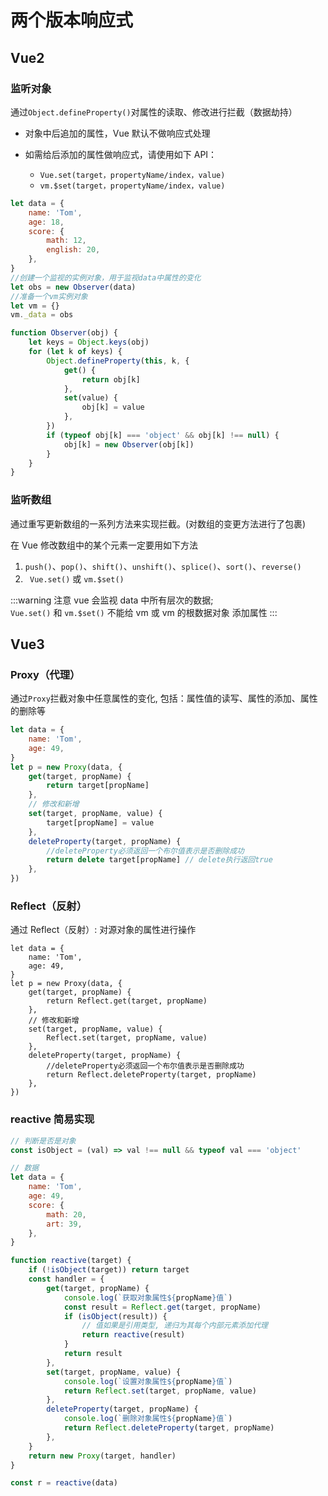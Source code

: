 # 两个版本响应式

## Vue2

### 监听对象

通过`Object.defineProperty()`对属性的读取、修改进行拦截（数据劫持）

-   对象中后追加的属性，Vue 默认不做响应式处理
-   如需给后添加的属性做响应式，请使用如下 API：

    -   `Vue.set(target，propertyName/index，value)`
    -   `vm.$set(target，propertyName/index，value)`

```js
let data = {
	name: 'Tom',
	age: 18,
	score: {
		math: 12,
		english: 20,
	},
}
//创建一个监视的实例对象，用于监视data中属性的变化
let obs = new Observer(data)
//准备一个vm实例对象
let vm = {}
vm._data = obs

function Observer(obj) {
	let keys = Object.keys(obj)
	for (let k of keys) {
		Object.defineProperty(this, k, {
			get() {
				return obj[k]
			},
			set(value) {
				obj[k] = value
			},
		})
		if (typeof obj[k] === 'object' && obj[k] !== null) {
			obj[k] = new Observer(obj[k])
		}
	}
}
```

### 监听数组

通过重写更新数组的一系列方法来实现拦截。(对数组的变更方法进行了包裹)

在 Vue 修改数组中的某个元素一定要用如下方法

1.  `push()`、`pop()`、`shift()`、`unshift()`、`splice()`、`sort()`、`reverse()`
2.  ` Vue.set()` 或 `vm.$set()`

:::warning 注意
vue 会监视 data 中所有层次的数据;  
`Vue.set()` 和 `vm.$set()` 不能给 vm 或 vm 的根数据对象 添加属性
:::

## Vue3

### Proxy（代理）

通过`Proxy`拦截对象中任意属性的变化, 包括：属性值的读写、属性的添加、属性的删除等

```js
let data = {
	name: 'Tom',
	age: 49,
}
let p = new Proxy(data, {
	get(target, propName) {
		return target[propName]
	},
	// 修改和新增
	set(target, propName, value) {
		target[propName] = value
	},
	deleteProperty(target, propName) {
		//deleteProperty必须返回一个布尔值表示是否删除成功
		return delete target[propName] // delete执行返回true
	},
})
```

### Reflect（反射）

通过 Reflect（反射）: 对源对象的属性进行操作

```js{7,11,15}
let data = {
	name: 'Tom',
	age: 49,
}
let p = new Proxy(data, {
	get(target, propName) {
		return Reflect.get(target, propName)
	},
	// 修改和新增
	set(target, propName, value) {
		Reflect.set(target, propName, value)
	},
	deleteProperty(target, propName) {
		//deleteProperty必须返回一个布尔值表示是否删除成功
		return Reflect.deleteProperty(target, propName)
	},
})
```

### reactive 简易实现

```js
// 判断是否是对象
const isObject = (val) => val !== null && typeof val === 'object'

// 数据
let data = {
	name: 'Tom',
	age: 49,
	score: {
		math: 20,
		art: 39,
	},
}

function reactive(target) {
	if (!isObject(target)) return target
	const handler = {
		get(target, propName) {
			console.log(`获取对象属性${propName}值`)
			const result = Reflect.get(target, propName)
			if (isObject(result)) {
				// 值如果是引用类型, 递归为其每个内部元素添加代理
				return reactive(result)
			}
			return result
		},
		set(target, propName, value) {
			console.log(`设置对象属性${propName}值`)
			return Reflect.set(target, propName, value)
		},
		deleteProperty(target, propName) {
			console.log(`删除对象属性${propName}值`)
			return Reflect.deleteProperty(target, propName)
		},
	}
	return new Proxy(target, handler)
}

const r = reactive(data)
```
